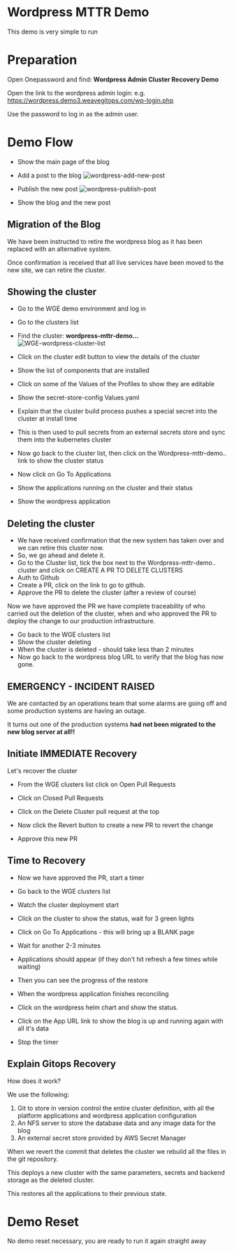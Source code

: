 # Wordpress MTTR Demo

This demo is very simple to run

# Preparation

Open Onepassword and find:
**Wordpress Admin Cluster Recovery Demo**

Open the link to the wordpress admin login:
e.g.
https://wordpress.demo3.weavegitops.com/wp-login.php

Use the password to log in as the admin user.

# Demo Flow

* Show the main page of the blog

* Add a post to the blog
![wordpress-add-new-post](https://user-images.githubusercontent.com/1316183/228937272-abd16e0b-f8d3-4d49-b7b7-9b262599fb55.png)

* Publish the new post
![wordpress-publish-post](https://user-images.githubusercontent.com/1316183/228937251-1f40fca1-419b-4f64-a6c8-70c235d4e7a3.png)

* Show the blog and the new post

## Migration of the Blog

We have been instructed to retire the wordpress blog as it has been replaced with an alternative system.

Once confirmation is received that all live services have been moved to the new site, we can retire the cluster.

## Showing the cluster

* Go to the WGE demo environment and log in
* Go to the clusters list

* Find the cluster: **wordpress-mttr-demo...**
![WGE-wordpress-cluster-list](https://user-images.githubusercontent.com/1316183/228941659-69c7abb1-6230-4e87-b32b-a14bfcbd5ef4.png)

* Click on the cluster edit button to view the details of the cluster
* Show the list of components that are installed

* Click on some of the Values of the Profiles to show they are editable
* Show the secret-store-config Values.yaml
* Explain that the cluster build process pushes a special secret into the cluster at install time 
* This is then used to pull secrets from an external secrets store and sync them into the kubernetes cluster

* Now go back to the cluster list, then click on the Wordpress-mttr-demo.. link to show the cluster status

* Now click on Go To Applications
* Show the applications running on the cluster and their status
* Show the wordpress application

## Deleting the cluster

* We have received confirmation that the new system has taken over and we can retire this cluster now.
* So, we go ahead and delete it.
* Go to the Cluster list, tick the box next to the Wordpress-mttr-demo.. cluster and click on CREATE A PR TO DELETE CLUSTERS
* Auth to Github
* Create a PR, click on the link to go to github.
* Approve the PR to delete the cluster (after a review of course)

Now we have approved the PR we have complete traceability of who carried out the deletion of the cluster, when and who approved the PR to deploy the change to our production infrastructure.

* Go back to the WGE clusters list
* Show the cluster deleting
* When the cluster is deleted - should take less than 2 minutes
* Now go back to the wordpress blog URL to verify that the blog has now gone.

## EMERGENCY - INCIDENT RAISED

We are contacted by an operations team that some alarms are going off and some production systems are having an outage.

It turns out one of the production systems **had not been migrated to the new blog server at all!!**

## Initiate IMMEDIATE Recovery

Let's recover the cluster

* From the WGE clusters list click on Open Pull Requests

* Click on Closed Pull Requests
* Click on the Delete Cluster pull request at the top
* Now click the Revert button to create a new PR to revert the change
* Approve this new PR

## Time to Recovery

* Now we have approved the PR, start a timer
* Go back to the WGE clusters list
* Watch the cluster deployment start
* Click on the cluster to show the status, wait for 3 green lights
* Click on Go To Applications - this will bring up a BLANK page
* Wait for another 2-3 minutes
* Applications should appear (if they don't hit refresh a few times while waiting)
* Then you can see the progress of the restore
* When the wordpress application finishes reconciling
* Click on the wordpress helm chart and show the status.
* Click on the App URL link to show the blog is up and running again with all it's data


* Stop the timer

## Explain Gitops Recovery

How does it work?

We use the following:
1. Git to store in version control the entire cluster definition, with all the platform applications and wordpress application configuration
2. An NFS server to store the database data and any image data for the blog
3. An external secret store provided by AWS Secret Manager

When we revert the commit that deletes the cluster we rebuild all the files in the git repository.

This deploys a new cluster with the same parameters, secrets and backend storage as the deleted cluster.

This restores all the applications to their previous state.

# Demo Reset

No demo reset necessary, you are ready to run it again straight away

